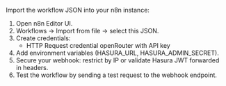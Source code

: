 Import the workflow JSON into your n8n instance:
1. Open n8n Editor UI.
2. Workflows -> Import from file -> select this JSON.
3. Create credentials:
   - HTTP Request credential openRouter with API key
4. Add environment variables (HASURA_URL, HASURA_ADMIN_SECRET).
5. Secure your webhook: restrict by IP or validate Hasura JWT forwarded in headers.
6. Test the workflow by sending a test request to the webhook endpoint.